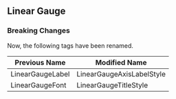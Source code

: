 ## Linear Gauge

### Breaking Changes

Now, the following tags have been renamed.

|   Previous Name      |   Modified Name                |
|----------------------|--------------------------------|
|   LinearGaugeLabel   |   LinearGaugeAxisLabelStyle    |
|   LinearGaugeFont    |   LinearGaugeTitleStyle        |
